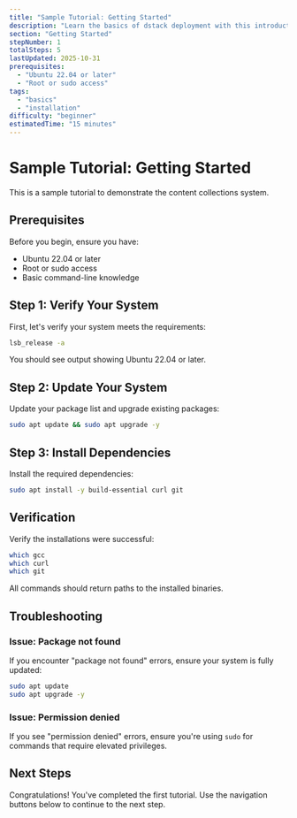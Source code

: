 ```yaml
---
title: "Sample Tutorial: Getting Started"
description: "Learn the basics of dstack deployment with this introductory tutorial."
section: "Getting Started"
stepNumber: 1
totalSteps: 5
lastUpdated: 2025-10-31
prerequisites:
  - "Ubuntu 22.04 or later"
  - "Root or sudo access"
tags:
  - "basics"
  - "installation"
difficulty: "beginner"
estimatedTime: "15 minutes"
---
```


# Sample Tutorial: Getting Started

This is a sample tutorial to demonstrate the content collections system.

## Prerequisites

Before you begin, ensure you have:

- Ubuntu 22.04 or later
- Root or sudo access
- Basic command-line knowledge

## Step 1: Verify Your System

First, let's verify your system meets the requirements:

```bash
lsb_release -a
```

You should see output showing Ubuntu 22.04 or later.

## Step 2: Update Your System

Update your package list and upgrade existing packages:

```bash
sudo apt update && sudo apt upgrade -y
```

## Step 3: Install Dependencies

Install the required dependencies:

```bash
sudo apt install -y build-essential curl git
```

## Verification

Verify the installations were successful:

```bash
which gcc
which curl
which git
```

All commands should return paths to the installed binaries.

## Troubleshooting

### Issue: Package not found

If you encounter "package not found" errors, ensure your system is fully updated:

```bash
sudo apt update
sudo apt upgrade -y
```

### Issue: Permission denied

If you see "permission denied" errors, ensure you're using `sudo` for commands that require elevated privileges.

## Next Steps

Congratulations! You've completed the first tutorial. Use the navigation buttons below to continue to the next step.
